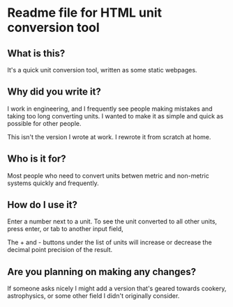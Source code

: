 # Readme file for HTML unit conversion tool

## What is this?

It's a quick unit conversion tool, written as some static webpages.

## Why did you write it?

I work in engineering, and I frequently see people making mistakes and taking too long converting units. I wanted to make it as simple and quick as possible for other people.

This isn't the version I wrote at work. I rewrote it from scratch at home.

## Who is it for?

Most people who need to convert units betwen metric and non-metric systems quickly and frequently.

## How do I use it?

Enter a number next to a unit. To see the unit converted to all other units, press enter, or tab to another input field, 

The + and - buttons under the list of units will increase or decrease the decimal point precision of the result.

## Are you planning on making any changes?

If someone asks nicely I might add a version that's geared towards cookery, astrophysics, or some other field I didn't originally consider.